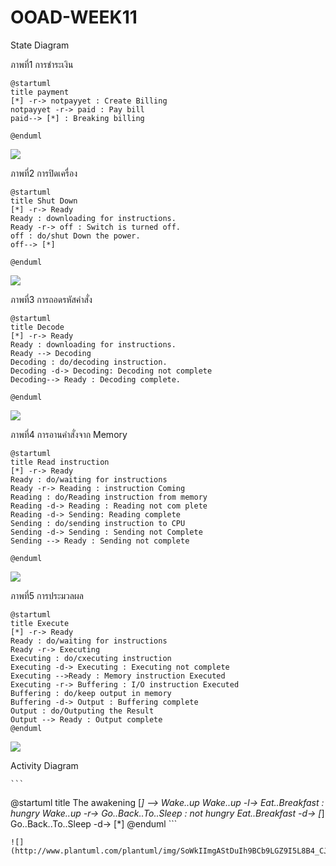 # OOAD-WEEK11
State Diagram

ภาพที่1 การชำระเงิน

 ```
@startuml
title payment
[*] -r-> notpayyet : Create Billing
notpayyet -r-> paid : Pay bill
paid--> [*] : Breaking billing

@enduml
 ```

![](http://www.plantuml.com/plantuml/img/HOqn2e0m34Ntd2Apq0jq4D4Bk8j3n231jagDGszlsiKn_x_tCpnAMTyOG4K3uqqbSb9OkXLTTZscIoqhhEXnoapAE4e8aWxugqRU9Bj1CnNSZ81wEylhbCVHtDEirbKR1awxFVu0)

ภาพที่2 การปิดเครื่อง

 ```
@startuml
title Shut Down
[*] -r-> Ready 
Ready : downloading for instructions.
Ready -r-> off : Switch is turned off.
off : do/shut Down the power.
off--> [*] 

@enduml
 ```
 
 ![](http://www.plantuml.com/plantuml/img/DOwn3i8m34JtVCNDI2ax0-h05z0HCLHDGYm56oMEeluzQGkJfNjtvnkBpbdhEnabJHvJh8gRD3QFqnCssolkVdOhp74kS1qccHtn2q4oY8lckYW9b-7dsdCIGhTFZNI9e0AjcRtRvC4SpCcv_Fz1eyT7ciyxjRrWMs3CwDdrVLy0)
 
 ภาพที่3 การถอดรหัสคำสั่ง
 
  ```
 @startuml
title Decode
[*] -r-> Ready 
Ready : downloading for instructions.
Ready --> Decoding 
Decoding : do/decoding instruction.
Decoding -d-> Decoding: Decoding not complete
Decoding--> Ready : Decoding complete. 

@enduml
 ```
 
 ![](http://www.plantuml.com/plantuml/img/JOyn3i8m34Ltdy8pKiBU0NNW1Ao88OeDYfJQA765k3qjq3IJRUczB_-nMYWsJnaiMMOySrHYk1vkw8exuOK3lH5-Oq3IbsGDbEI1TosOf5gPeoMLwl-KMxHlp0f1srRvIDlLYNvd77NkiAU86aQTdfcD6-tQUnsvKHu1HXPQcdq0)
 
 ภาพที่4 การอานคำสั่งจาก Memory
 
  ```
 @startuml
title Read instruction
[*] -r-> Ready 
Ready : do/waiting for instructions
Ready -r-> Reading : instruction Coming 
Reading : do/Reading instruction from memory
Reading -d-> Reading : Reading not com plete 
Reading -d-> Sending: Reading complete
Sending : do/sending instruction to CPU 
Sending -d-> Sending : Sending not Complete 
Sending --> Ready : Sending not complete

@enduml
  ```
  
  ![](http://www.plantuml.com/plantuml/img/LP0z2iCm38Ltdq9pmNJFK0AvG6dfL3gOs2c6s2goGiZjQoUEuqpwUP-UXDh0YdXoes3Beu67KHgi3qnJpnQzU5y-84dULcK1iOK6D5vdPTdwBmn8zKZ8J9bAJ5CJqA5BJN6eqMulQd0WTE2CGreABFN9TyyyClIH_es63Ppff_6fEE08hfp8odP1o4Lz0IDqznSKiFQBKtkMjdVPj8BBtyvaMI_Qs8tV_mC0)
 
 ภาพที่5 การประมวลผล
 
   ```
 @startuml
title Execute 
[*] -r-> Ready 
Ready : do/waiting for instructions
Ready -r-> Executing 
Executing : do/cxecuting instruction
Executing -d-> Executing : Executing not complete 
Executing -->Ready : Memory instruction Executed 
Executing -r-> Buffering : I/O instruction Executed 
Buffering : do/keep output in memory 
Buffering -d-> Output : Buffering complete 
Output : do/Outputing the Result 
Output --> Ready : Output complete 
@enduml
   ```
   
   ![](http://www.plantuml.com/plantuml/img/TP4n3y8W48LtViND9gHxXwOnSN0mJLoDGrEkIYpGm17jlnUARUdWn95xtxl7KJjgBNarC98q89m-s7b2OBV37RZb5Lon5HEmT9GWJF5k9KdzWDvOaDgHzHr9ezrFCrF99whOLivqjrupDXDniSFBhDQ6e3Dg730cp11UBV4kg8oTSklbIM97n8n7t_Teqv1pqVo1SbM8_q8SmNWQFGK0L9gNgURyJHAKsOmj-DeCTgcEVNfYsBNp0wqAlgw_N1mtbngr2F_s1G00)
 
 Activity Diagram
 
    ```
 @startuml
title The awakening 
[*] --> Wake..up 
Wake..up -l-> Eat..Breakfast : hungry 
Wake..up -r-> Go..Back..To..Sleep : not hungry 
Eat..Breakfast -d-> [*] 
Go..Back..To..Sleep -d-> [*] 
@enduml
    ```
    
    ![](http://www.plantuml.com/plantuml/img/SoWkIImgAStDuIh9BCb9LGZ9I5L8B4_CJitBp4jNu8hMYbNGrRLJ20UAwEcL5YXmmLcwEK1nryGIFJsdejJ4xBJ4uX85AuMCqhpqeafaPKL0PUxvG5M9oTbwUY50Ld1EQce1K6rUVWbSFPf1kYb0NI3BkR1fHSWwfEQb01qF0000)
 
 
 
 
 
 
 
 
 
 
 
 
 
 
 
